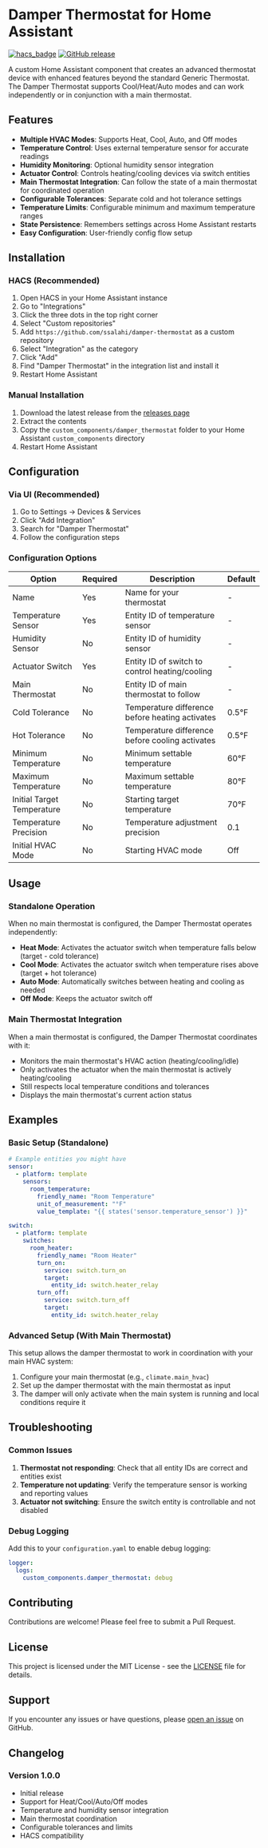 # Damper Thermostat for Home Assistant

[![hacs_badge](https://img.shields.io/badge/HACS-Custom-orange.svg)](https://github.com/custom-components/hacs)
[![GitHub release](https://img.shields.io/github/release/ssalahi/damper-thermostat.svg)](https://github.com/ssalahi/damper-thermostat/releases)

A custom Home Assistant component that creates an advanced thermostat device with enhanced features beyond the standard Generic Thermostat. The Damper Thermostat supports Cool/Heat/Auto modes and can work independently or in conjunction with a main thermostat.

## Features

- **Multiple HVAC Modes**: Supports Heat, Cool, Auto, and Off modes
- **Temperature Control**: Uses external temperature sensor for accurate readings
- **Humidity Monitoring**: Optional humidity sensor integration
- **Actuator Control**: Controls heating/cooling devices via switch entities
- **Main Thermostat Integration**: Can follow the state of a main thermostat for coordinated operation
- **Configurable Tolerances**: Separate cold and hot tolerance settings
- **Temperature Limits**: Configurable minimum and maximum temperature ranges
- **State Persistence**: Remembers settings across Home Assistant restarts
- **Easy Configuration**: User-friendly config flow setup

## Installation

### HACS (Recommended)

1. Open HACS in your Home Assistant instance
2. Go to "Integrations"
3. Click the three dots in the top right corner
4. Select "Custom repositories"
5. Add `https://github.com/ssalahi/damper-thermostat` as a custom repository
6. Select "Integration" as the category
7. Click "Add"
8. Find "Damper Thermostat" in the integration list and install it
9. Restart Home Assistant

### Manual Installation

1. Download the latest release from the [releases page](https://github.com/ssalahi/damper-thermostat/releases)
2. Extract the contents
3. Copy the `custom_components/damper_thermostat` folder to your Home Assistant `custom_components` directory
4. Restart Home Assistant

## Configuration

### Via UI (Recommended)

1. Go to Settings → Devices & Services
2. Click "Add Integration"
3. Search for "Damper Thermostat"
4. Follow the configuration steps

### Configuration Options

| Option | Required | Description | Default |
|--------|----------|-------------|---------|
| Name | Yes | Name for your thermostat | - |
| Temperature Sensor | Yes | Entity ID of temperature sensor | - |
| Humidity Sensor | No | Entity ID of humidity sensor | - |
| Actuator Switch | Yes | Entity ID of switch to control heating/cooling | - |
| Main Thermostat | No | Entity ID of main thermostat to follow | - |
| Cold Tolerance | No | Temperature difference before heating activates | 0.5°F |
| Hot Tolerance | No | Temperature difference before cooling activates | 0.5°F |
| Minimum Temperature | No | Minimum settable temperature | 60°F |
| Maximum Temperature | No | Maximum settable temperature | 80°F |
| Initial Target Temperature | No | Starting target temperature | 70°F |
| Temperature Precision | No | Temperature adjustment precision | 0.1 |
| Initial HVAC Mode | No | Starting HVAC mode | Off |

## Usage

### Standalone Operation

When no main thermostat is configured, the Damper Thermostat operates independently:

- **Heat Mode**: Activates the actuator switch when temperature falls below (target - cold tolerance)
- **Cool Mode**: Activates the actuator switch when temperature rises above (target + hot tolerance)
- **Auto Mode**: Automatically switches between heating and cooling as needed
- **Off Mode**: Keeps the actuator switch off

### Main Thermostat Integration

When a main thermostat is configured, the Damper Thermostat coordinates with it:

- Monitors the main thermostat's HVAC action (heating/cooling/idle)
- Only activates the actuator when the main thermostat is actively heating/cooling
- Still respects local temperature conditions and tolerances
- Displays the main thermostat's current action status

## Examples

### Basic Setup (Standalone)

```yaml
# Example entities you might have
sensor:
  - platform: template
    sensors:
      room_temperature:
        friendly_name: "Room Temperature"
        unit_of_measurement: "°F"
        value_template: "{{ states('sensor.temperature_sensor') }}"

switch:
  - platform: template
    switches:
      room_heater:
        friendly_name: "Room Heater"
        turn_on:
          service: switch.turn_on
          target:
            entity_id: switch.heater_relay
        turn_off:
          service: switch.turn_off
          target:
            entity_id: switch.heater_relay
```

### Advanced Setup (With Main Thermostat)

This setup allows the damper thermostat to work in coordination with your main HVAC system:

1. Configure your main thermostat (e.g., `climate.main_hvac`)
2. Set up the damper thermostat with the main thermostat as input
3. The damper will only activate when the main system is running and local conditions require it

## Troubleshooting

### Common Issues

1. **Thermostat not responding**: Check that all entity IDs are correct and entities exist
2. **Temperature not updating**: Verify the temperature sensor is working and reporting values
3. **Actuator not switching**: Ensure the switch entity is controllable and not disabled

### Debug Logging

Add this to your `configuration.yaml` to enable debug logging:

```yaml
logger:
  logs:
    custom_components.damper_thermostat: debug
```

## Contributing

Contributions are welcome! Please feel free to submit a Pull Request.

## License

This project is licensed under the MIT License - see the [LICENSE](LICENSE) file for details.

## Support

If you encounter any issues or have questions, please [open an issue](https://github.com/ssalahi/damper-thermostat/issues) on GitHub.

## Changelog

### Version 1.0.0
- Initial release
- Support for Heat/Cool/Auto/Off modes
- Temperature and humidity sensor integration
- Main thermostat coordination
- Configurable tolerances and limits
- HACS compatibility
